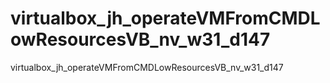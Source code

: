 # virtualbox_jh_operateVMFromCMDLowResourcesVB_nv_w31_d147
virtualbox_jh_operateVMFromCMDLowResourcesVB_nv_w31_d147
